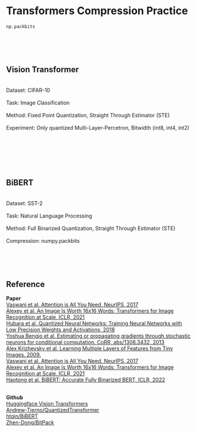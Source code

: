 # Transformers Compression Practice
`np.packbits` 
<br></br><br><br><br>

## Vision Transformer
<br>Dataset: CIFAR-10
<br><br>Task: Image Classification
<br><br>Method: Fixed Point Quantization, Straight Through Estimator (STE)
<br><br>Experiment: Only quantized Multi-Layer-Percetron, Bitwidth (int8, int4, int2)

<br></br><br><br><br>

## BiBERT
<br>Dataset: SST-2
<br><br>Task: Natural Language Processing
<br><br>Method: Full Binarized Quantization, Straight Through Estimator (STE)
<br><br>Compression: numpy.packbits
<br></br><br><br><br>

## Reference
**Paper**
<br/>[Vaswani et al. Attention is All You Need. NeurIPS, 2017](https://arxiv.org/abs/1706.03762)
<br/>[Alexey et al. An Image Is Worth 16x16 Words: Transformers for Image Recognition at Scale, ICLR, 2021](https://arxiv.org/abs/2010.11929)
<br/>[Hubara et al. Quantized Neural Networks: Training Neural Networks with Low Precision Weights and Activations, 2018](https://arxiv.org/abs/1609.07061)
<br/>[Yoshua Bengio et al. Estimating or propagating gradients through stochastic neurons for conditional computation. CoRR, abs/1308.3432, 2013](https://arxiv.org/abs/1308.3432)
<br/>[Alex Krizhevsky et al. Learning Multiple Layers of Features from Tiny Images. 2009.](https://www.cs.toronto.edu/~kriz/learning-features-2009-TR.pdf)
<br/>[Vaswani et al. Attention is All You Need. NeurIPS, 2017](https://arxiv.org/abs/1706.03762)
<br/>[Alexey et al. An Image Is Worth 16x16 Words: Transformers for Image Recognition at Scale, ICLR, 2021](https://arxiv.org/abs/2010.11929)
<br/>[Haotong et al. BiBERT: Accurate Fully Binarized BERT, ICLR, 2022](https://arxiv.org/abs/2010.11929)

<br/>**Github**
<br/>[Huggingface Vision Transformers](https://github.com/huggingface/pytorch-image-models/blob/main/timm/models/vision_transformer.py)
<br/>[Andrew-Tierno/QuantizedTransformer](https://github.com/Andrew-Tierno/QuantizedTransformer)
<br/>[htqin/BiBERT](https://github.com/htqin/BiBERT)
<br/>[Zhen-Dong/BitPack](https://github.com/Zhen-Dong/BitPack)
